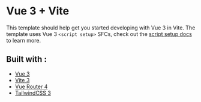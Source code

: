 # Vue 3 + Vite

This template should help get you started developing with Vue 3 in Vite. The template uses Vue 3 `<script setup>` SFCs, check out the [script setup docs](https://v3.vuejs.org/api/sfc-script-setup.html#sfc-script-setup) to learn more.


## Built with :
- [Vue 3](https://vuejs.org/)
- [Vite 3](https://vitejs.dev/)
- [Vue Router 4](https://router.vuejs.org/)
- [TailwindCSS 3](https://tailwindcss.com/)
